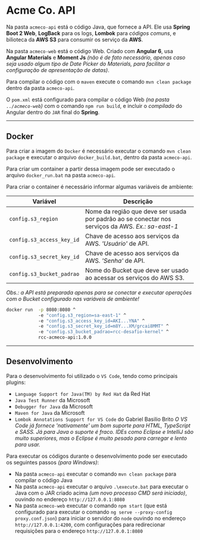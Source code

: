 # Acme Co. API

Na pasta `acmeco-api` está o código Java, que fornece a API.
Ele usa **Spring Boot 2 Web**, **LogBack** para os logs, **Lombok** para *códigos comuns*, e bilioteca da **AWS S3** para consumir os serviço da **AWS**.

Na pasta `acmeco-web` está o código Web.
Criado com **Angular 6**, usa **Angular Materials** e **Moment Js** *(não é de fato necessário, apenas caso seja usado algum tipo de Date Picker do Materials, para facilitar a configuração de apresentação de datas)*.


Para compilar o código com o `maven` execute o comando `mvn clean package` dentro da pasta `acmeco-api`.

O `pom.xml` está configurado para compilar o código Web *(na pasta `../acmeco-web`)* com o comando `npm run build`, e incluir o *compilado* do Angular dentro do `JAR` final do **Spring**. 


--------------------------------------------------------------------------
## Docker

Para criar a imagem do `Docker` é necessário executar o comando `mvn clean package` e executar o arquivo `docker_build.bat`, dentro da pasta `acmeco-api`.

Para criar um container a partir dessa imagem pode ser executado o arquivo `docker_run.bat` na pasta `acmeco-api`.

Para criar o container é necessário informar algumas variáveis de ambiente: 

| Variável                  | Descrição |
| ------------------------- | --------- |
| `config.s3_region`        | Nome da região que deve ser usada por padrão ao se conectar nos serviços da AWS. *Ex.: sa-east-1* |
| `config.s3_access_key_id` | Chave de acesso aos serviços da AWS. *'Usuário'* de API.  |
| `config.s3_secret_key_id` | Chave de acesso aos serviços da AWS. *'Senha'* de API.  |
| `config.s3_bucket_padrao` | Nome do Bucket que deve ser usado ao acessar os serviços do AWS S3.  |

*Obs.: a API está preparada apenas para se conectar e executar operações com o Bucket configurado nas variáveis de ambiente!*

```bat 
docker run  -p 8080:8080 ^
            -e "config.s3_region=sa-east-1" ^
            -e "config.s3_access_key_id=AKI...YNA" ^
            -e "config.s3_secret_key_id=m8Y...XM/grcai8MMT" ^
            -e "config.s3_bucket_padrao=rcc-desafio-kernel" ^
            rcc-acmeco-api:1.0.0
```


--------------------------------------------------------------------------
## Desenvolvimento

Para o desenvolvimento foi utilizado o `VS Code`, tendo como principais plugins:
- `Language Support for Java(TM) by Red Hat` da Red Hat
- `Java Test Runner` da Microsoft
- `Debugger for Java` da Microsoft
- `Maven for Java` da Microsoft
- `Lombok Annotations Support for VS Code` do Gabriel Basilio Brito 
*O VS Code já fornece 'nativamente' um bom suporte para HTML, TypeScript e SASS.*
*Já para Java o suporte é fraco. IDEs como Eclipse e IntelliJ são muito superiores, mas o Eclipse é muito pesado para carregar e lento para usar.*

Para executar os códigos durante o desenvolvimento pode ser executado os seguintes passos *(para Windows)*:
- Na pasta `acmeco-api` executar o comando `mvn clean package` para compilar o código Java
- Na pasta `acmeco-api` executar o arquivo `.\execute.bat` para executar o Java com o JAR criado acima *(um novo processo CMD será iniciado)*, ouvindo no endereço `http://127.0.0.1:8080`
- Na pasta `acmeco-web` executar o comando `npm start` (que está configurado para executar o comando `ng serve --proxy-config proxy.conf.json`) para iniciar o servidor do `node` ouvindo no endereço `http://127.0.0.1:4200`, com configurações para redirecionar requisições para o endereço `http://127.0.0.1:8080`



